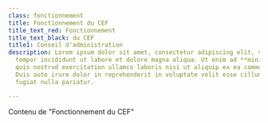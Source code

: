```yaml
---
class: fonctionnement
title: Fonctionnement du CEF
title_text_red: Fonctionnement
title_text_black: du CEF
title1: Conseil d'administration
description: Lorem ipsum dolor sit amet, consectetur adipiscing elit, sed do eiusmod
  tempor incididunt ut labore et dolore magna aliqua. Ut enim ad **minim** veniam,
  quis nostrud exercitation ullamco laboris nisi ut aliquip ex ea commodo consequat.
  Duis aute irure dolor in reprehenderit in voluptate velit esse cillum dolore eu
  fugiat nulla pariatur.

---
```

Contenu de "Fonctionnement du CEF"